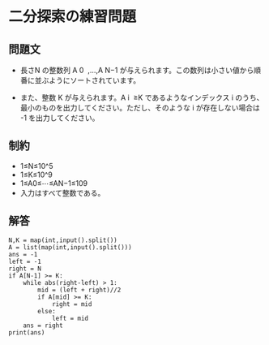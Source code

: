 # 二分探索の練習問題
## 問題文
- 長さN の整数列 A 
0
​
 ,…,A 
N−1
​
  が与えられます。この数列は小さい値から順番に並ぶようにソートされています。

- また、整数 K が与えられます。A 
i
​
 ≥K であるようなインデックス i のうち、最小のものを出力してください。ただし、そのような i が存在しない場合は -1 を出力してください。
## 制約
- 1≤N≤10^5
- 1≤K≤10^9
- 1≤A0≤⋯≤AN−1≤109
- 入力はすべて整数である。

## 解答
```
N,K = map(int,input().split())
A = list(map(int,input().split()))
ans = -1
left = -1
right = N
if A[N-1] >= K:
    while abs(right-left) > 1:
        mid = (left + right)//2
        if A[mid] >= K:
            right = mid
        else:
            left = mid
    ans = right
print(ans)
```